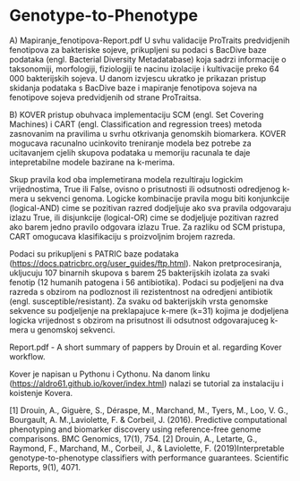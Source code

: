 # Genotype-to-Phenotype
 
 A) Mapiranje_fenotipova-Report.pdf
 U svhu validacije ProTraits predvidjenih fenotipova za bakteriske sojeve, prikupljeni su podaci s BacDive baze podataka (engl. Bacterial Diversity Metadatabase) koja sadrzi informacije o taksonomiji, morfologiji, fiziologiji te nacinu izolacije i kultivacije preko 64 000 bakterijskih sojeva. U danom izvjescu ukratko je prikazan pristup skidanja podataka s BacDive baze i mapiranje fenotipova sojeva na fenotipove sojeva predvidjenih od strane ProTraitsa.
 
 B) KOVER pristup obuhvaca implementaciju SCM (engl. Set Covering Machines) i CART (engl. Classification and regression trees) metoda zasnovanim na pravilima u svrhu otkrivanja genomskih biomarkera. KOVER mogucava racunalno ucinkovito treniranje modela bez potrebe za ucitavanjem cjelih skupova podataka u memoriju racunala te daje intepretabilne modele bazirane na k-merima.

 Skup pravila kod oba implemetirana modela rezultiraju logickim vrijednostima, True ili False, ovisno o prisutnosti ili odsutnosti odredjenog k-mera u sekvenci genoma. Logicke kombinacije pravila mogu biti konjunkcije (logical-AND) cime se pozitivan razred dodjeljuje ako sva pravila odgovaraju izlazu True, ili disjunkcije (logical-OR) cime se dodjeljuje pozitivan razred ako barem jedno pravilo odgovara izlazu True. Za razliku od SCM pristupa, CART omogucava klasifikaciju s proizvoljnim brojem razreda.

 Podaci su prikupljeni s PATRIC baze podataka (https://docs.patricbrc.org/user_guides/ftp.html). Nakon pretprocesiranja, ukljucuju 107 binarnih skupova s barem 25 bakterijskih izolata za svaki fenotip (12 humanih patogena i 56 antibiotika). Podaci su podjeljeni na dva razreda s obzirom na podloznost ili rezistentnost na odredjeni antibiotik (engl. susceptible/resistant). Za svaku od bakterijskih vrsta genomske sekvence su podjeljenje na preklapajuce k-mere (k=31) kojima je dodjeljena logicka vrijednost s obzirom na prisutnost ili odsutnost odgovarajuceg k-mera u genomskoj sekvenci.

 Report.pdf - A short summary of pappers by Drouin et al. regarding Kover workflow.

 Kover je napisan u Pythonu i Cythonu. Na danom linku (https://aldro61.github.io/kover/index.html) nalazi se tutorial za instalaciju i koistenje Kovera.

 [1] Drouin, A., Giguère, S., Déraspe, M., Marchand, M., Tyers, M., Loo, V. G., Bourgault, A. M.,Laviolette, F. & Corbeil, J. (2016). Predictive computational phenotyping and biomarker discovery using reference-free genome comparisons. BMC Genomics, 17(1), 754.
 [2] Drouin, A., Letarte, G., Raymond, F., Marchand, M., Corbeil, J., & Laviolette, F. (2019)Interpretable genotype-to-phenotype classifiers with performance guarantees. Scientific Reports, 9(1), 4071.
